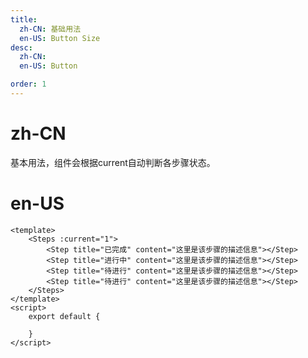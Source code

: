 ```yaml
---
title:
  zh-CN: 基础用法
  en-US: Button Size
desc:
  zh-CN:
  en-US: Button

order: 1
---
```


# zh-CN

基本用法，组件会根据current自动判断各步骤状态。
# en-US



```vue
<template>
    <Steps :current="1">
        <Step title="已完成" content="这里是该步骤的描述信息"></Step>
        <Step title="进行中" content="这里是该步骤的描述信息"></Step>
        <Step title="待进行" content="这里是该步骤的描述信息"></Step>
        <Step title="待进行" content="这里是该步骤的描述信息"></Step>
    </Steps>
</template>
<script>
    export default {

    }
</script>

```
